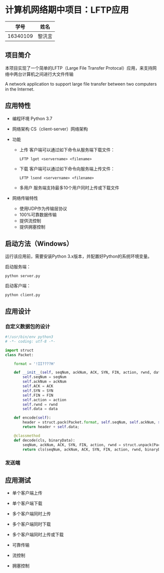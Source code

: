 # 计算机网络期中项目：LFTP应用

| 学号 | 姓名 |
| :-: | :-: |
| 16340109 | 黎汛言 |

## 项目简介
本项目实现了一个简单的LFTP（Large File Transfer Protocal）应用，来支持网络中两台计算机之间进行大文件传输

A network application to support large file transfer between two computers in the Internet.

## 应用特性
* 编程环境
	Python 3.7

* 网络架构
	CS（client-server）网络架构

* 功能
	* 上传
		客户端可以通过如下命令从服务端下载文件：

		```
		LFTP lget <servername> <filename>
		```

	* 下载
		客户端可以通过如下命令向服务端上传文件：

		```
		LFTP lsend <servername> <filename>
		```

	* 多用户
		服务端支持最多10个用户同时上传或下载文件

* 网络传输特性
	* 使用UDP作为传输层协议
	* 100%可靠数据传输
	* 提供流控制
	* 提供拥塞控制

## 启动方法（Windows）
运行该应用前，需要安装Python 3.x版本，并配置好Python的系统环境变量。

启动服务端：

```
python server.py
```

启动客户端：

```
python client.py
```

## 应用设计

### 自定义数据包的设计

```py
#!/usr/bin/env python3
# -*- coding: utf-8 -*-

import struct
class Packet:

    format = '!II????H'

    def __init__(self, seqNum, ackNum, ACK, SYN, FIN, action, rwnd, data=b''):
        self.seqNum = seqNum
        self.ackNum = ackNum
        self.ACK = ACK
        self.SYN = SYN
        self.FIN = FIN
        self.action = action
        self.rwnd = rwnd
        self.data = data

    def encode(self):
        header = struct.pack(Packet.format, self.seqNum, self.ackNum, self.ACK, self.SYN, self.FIN, self.action, self.rwnd)
        return header + self.data;

    @classmethod
    def decode(cls, binaryData):
        seqNum, ackNum, ACK, SYN, FIN, action, rwnd = struct.unpack(Packet.format, binaryData[:14])
        return cls(seqNum, ackNum, ACK, SYN, FIN, action, rwnd, binaryData[14:])
```

### 发送端


## 应用测试
* 单个客户端上传

* 单个客户端下载

* 多个客户端同时上传

* 多个客户端同时下载

* 多个客户端同时上传或下载

* 可靠传输

* 流控制

* 拥塞控制
